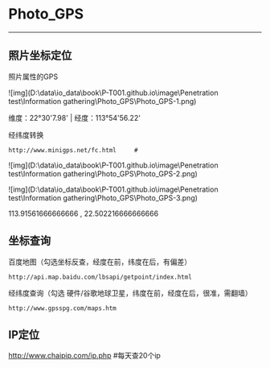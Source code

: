 # Photo_GPS

---

## 照片坐标定位

照片属性的GPS

![img](D:\data\io_data\book\P-T001.github.io\image\Penetration test\Information gathering\Photo_GPS\Photo_GPS-1.png)

维度：22°30'7.98'      |     经度：113°54'56.22'

经纬度转换

```
http://www.minigps.net/fc.html     # 
```

![img](D:\data\io_data\book\P-T001.github.io\image\Penetration test\Information gathering\Photo_GPS\Photo_GPS-2.png)

![img](D:\data\io_data\book\P-T001.github.io\image\Penetration test\Information gathering\Photo_GPS\Photo_GPS-3.png)

113.91561666666666  ,  22.502216666666666

## 坐标查询

百度地图（勾选坐标反查，经度在前，纬度在后，有偏差）

```
http://api.map.baidu.com/lbsapi/getpoint/index.html
```



经纬度查询（勾选 硬件/谷歌地球卫星，纬度在前，经度在后，很准，需翻墙）

```
http://www.gpsspg.com/maps.htm
```



## IP定位

http://www.chaipip.com/ip.php #每天查20个ip



